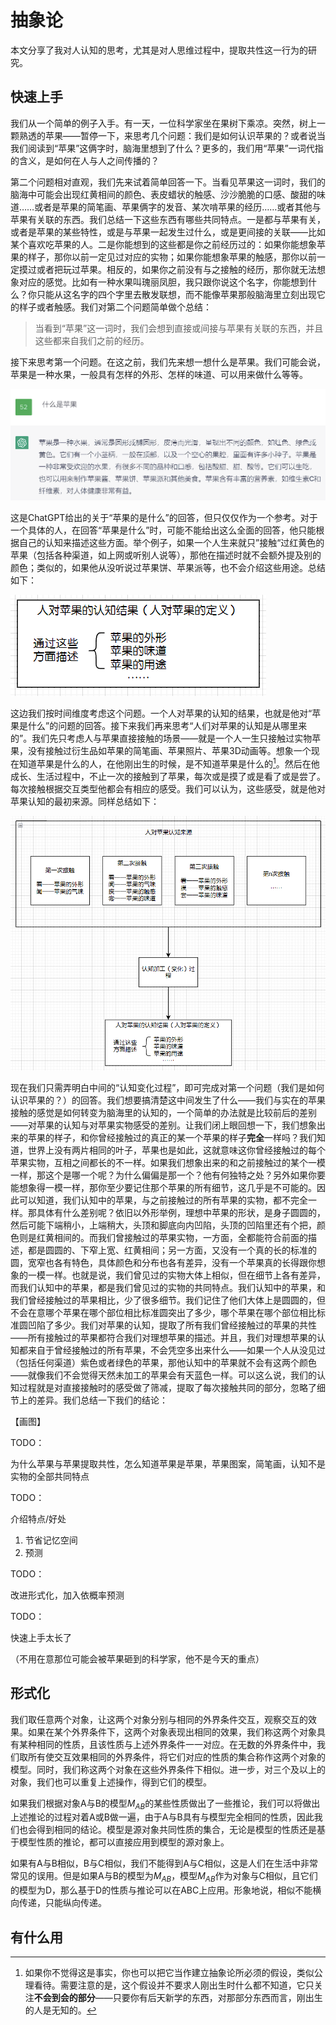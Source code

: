 # 抽象论

本文分享了我对人认知的思考，尤其是对人思维过程中，提取共性这一行为的研究。

## 快速上手

我们从一个简单的例子入手。有一天，一位科学家坐在果树下乘凉。突然，树上一颗熟透的苹果——暂停一下，来思考几个问题：我们是如何认识苹果的？或者说当我们阅读到“苹果”这俩字时，脑海里想到了什么？更多的，我们用“苹果”一词代指的含义，是如何在人与人之间传播的？

第二个问题相对直观，我们先来试着简单回答一下。当看见苹果这一词时，我们的脑海中可能会出现红黄相间的颜色、表皮蜡状的触感、沙沙脆脆的口感、酸甜的味道……或者是苹果的简笔画、苹果俩字的发音、某次啃苹果的经历……或者其他与苹果有关联的东西。我们总结一下这些东西有哪些共同特点。一是都与苹果有关，或者是苹果的某些特性，或是与苹果一起发生过什么，或是更间接的关联——比如某个喜欢吃苹果的人。二是你能想到的这些都是你之前经历过的：如果你能想象苹果的样子，那你以前一定见过对应的实物；如果你能想象苹果的触感，那你以前一定摸过或者把玩过苹果。相反的，如果你之前没有与之接触的经历，那你就无法想象对应的感觉。比如有一种水果叫瑰丽凤胆，我只跟你说这个名字，你能想到什么？你只能从这名字的四个字里去散发联想，而不能像苹果那般脑海里立刻出现它的样子或者触感。我们对第二个问题简单做个总结：

> 当看到“苹果”这一词时，我们会想到直接或间接与苹果有关联的东西，并且这些都来自我们之前的经历。

接下来思考第一个问题。在这之前，我们先来想一想什么是苹果。我们可能会说，苹果是一种水果，一般具有怎样的外形、怎样的味道、可以用来做什么等等。

![image-20230504145228953](./README.assets/image-20230504145228953.png)

这是ChatGPT给出的关于“苹果的是什么”的回答，但只仅仅作为一个参考。对于一个具体的人，在回答“苹果是什么”时，可能不能给出这么全面的回答，他只能根据自己的认知来描述这些方面。举个例子，如果一个人生来就只”接触“过红黄色的苹果（包括各种渠道，如上网或听别人说等），那他在描述时就不会额外提及别的颜色；类似的，如果他从没听说过苹果饼、苹果派等，也不会介绍这些用途。总结如下：

![image-20230508092140353](./README.assets/image-20230508092140353.png)

这边我们按时间维度考虑这个问题。一个人对苹果的认知的结果，也就是他对“苹果是什么”的问题的回答。接下来我们再来思考“人们对苹果的认知是从哪里来的”。我们先只考虑人与苹果直接接触的场景——就是一个人一生只接触过实物苹果，没有接触过衍生品如苹果的简笔画、苹果照片、苹果3D动画等。想象一个现在知道苹果是什么的人，在他刚出生的时候，是不知道苹果是什么的[^无知预设]。然后在他成长、生活过程中，不止一次的接触到了苹果，每次或是摸了或是看了或是尝了。每次接触根据交互类型他都会有相应的感受。我们可以认为，这些感受，就是他对苹果认知的最初来源。同样总结如下：

![image-20230508091512898](./README.assets/image-20230508091512898.png)

现在我们只需弄明白中间的“认知变化过程”，即可完成对第一个问题（我们是如何认识苹果的？）的回答。我们想要搞清楚这中间发生了什么——我们与实在的苹果接触的感觉是如何转变为脑海里的认知的，一个简单的办法就是比较前后的差别——对苹果的认知与对苹果实物感受的差别。让我们闭上眼回想一下，我们想象出来的苹果的样子，和你曾经接触过的真正的某一个苹果的样子**完全**一样吗？我们知道，世界上没有两片相同的叶子，苹果也是如此，这就意味这你曾经接触过的每个苹果实物，互相之间都长的不一样。如果我们想象出来的和之前接触过的某个一模一样，那这个是哪一个呢？为什么偏偏是那一个？他有何独特之处？另外如果你要能想象得一模一样，那你至少要记住那个苹果的所有细节，这几乎是不可能的。因此可以知道，我们认知中的苹果，与之前接触过的所有苹果的实物，都不完全一样。那具体有什么差别呢？依旧以外形举例，理想中苹果的形状，是身子圆圆的，然后可能下端稍小，上端稍大，头顶和脚底向内凹陷，头顶的凹陷里还有个把，颜色则是红黄相间的。而我们曾接触过的苹果实物，一方面，全都能符合前面的描述，都是圆圆的、下窄上宽、红黄相间；另一方面，又没有一个真的长的标准的圆，宽窄也各有特色，具体颜色和分布也各有差异，没有一个苹果真的长得跟你想象的一模一样。也就是说，我们曾见过的实物大体上相似，但在细节上各有差异，而我们认知中的苹果，都是我们曾见过的实物的共同特点。我们认知中的苹果，和我们曾经接触过的苹果相比，少了很多细节。我们记住了他们大体上是圆圆的，但不会在意哪个苹果在哪个部位相比标准圆突出了多少，哪个苹果在哪个部位相比标准圆凹陷了多少。我们对苹果的认知，提取了所有我们曾经接触过的苹果的共性——所有接触过的苹果都符合我们对理想苹果的描述。并且，我们对理想苹果的认知都来自于曾经接触过的所有苹果，不会凭空多出来什么——如果一个人从没见过（包括任何渠道）紫色或者绿色的苹果，那他认知中的苹果就不会有这两个颜色——就像我们不会觉得天然未加工的苹果会有天蓝色一样。可以这么说，我们的认知过程就是对直接接触时的感受做了筛减，提取了每次接触共同的部分，忽略了细节上的差异。我们总结一下我们的结论：

【画图】

TODO：

为什么苹果与苹果提取共性，怎么知道苹果是苹果，苹果图案，简笔画，认知不是实物的全部共同特点

TODO：

介绍特点/好处

1. 节省记忆空间
2. 预测

TODO：

改进形式化，加入依概率预测

TODO：

快速上手太长了

（不用在意那位可能会被苹果砸到的科学家，他不是今天的重点）

[^无知预设]:如果你不觉得这是事实，你也可以把它当作建立抽象论所必须的假设，类似公理看待。需要注意的是，这个假设并不要求人刚出生时什么都不知道，它只关注**不会到会的部分**——只要你有后天新学的东西，对那部分东西而言，刚出生的人是无知的。

## 形式化

我们取任意两个对象，让这两个对象分别与相同的外界条件交互，观察交互的效果。如果在某个外界条件下，这两个对象表现出相同的效果，我们称这两个对象具有某种相同的性质，且该性质与上述外界条件一一对应。在无数的外界条件中，我们取所有使交互效果相同的外界条件，将它们对应的性质的集合称作这两个对象的模型。同时，我们称这两个对象在这些外界条件下相似。进一步，对三个及以上的对象，我们也可以重复上述操作，得到它们的模型。

如果我们根据对象A与B的模型$M_{AB}$的某些性质做出了一些推论，我们可以将做出上述推论的过程对着A或B做一遍，由于A与B具有与模型完全相同的性质，因此我们也会得到相同的结论。模型是源对象共同性质的集合，无论是模型的性质还是基于模型性质的推论，都可以直接应用到模型的源对象上。

如果有A与B相似，B与C相似，我们不能得到A与C相似，这是人们在生活中非常常见的误用。但是如果A与B的模型为$M_{AB}$，模型$M_{AB}$作为对象与C相似，且它们的模型为D，那么基于D的性质与推论可以在ABC上应用。形象地说，相似不能横向传递，只能纵向传递。

## 有什么用